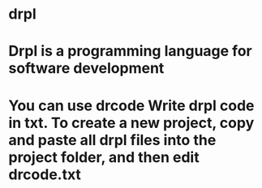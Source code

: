 # drpl
# Drpl is a programming language for software development
# You can use drcode Write drpl code in txt. To create a new project, copy and paste all drpl files into the project folder, and then edit drcode.txt